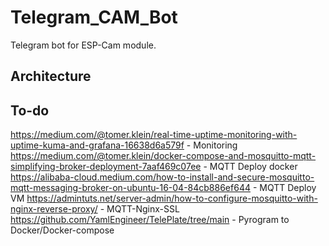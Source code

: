 # Telegram_CAM_Bot

Telegram bot for ESP-Cam module. 

## Architecture

## To-do
https://medium.com/@tomer.klein/real-time-uptime-monitoring-with-uptime-kuma-and-grafana-16638d6a579f - Monitoring
https://medium.com/@tomer.klein/docker-compose-and-mosquitto-mqtt-simplifying-broker-deployment-7aaf469c07ee - MQTT Deploy docker
https://alibaba-cloud.medium.com/how-to-install-and-secure-mosquitto-mqtt-messaging-broker-on-ubuntu-16-04-84cb886ef644 - MQTT Deploy VM 
https://admintuts.net/server-admin/how-to-configure-mosquitto-with-nginx-reverse-proxy/ - MQTT-Nginx-SSL
https://github.com/YamlEngineer/TelePlate/tree/main - Pyrogram to Docker/Docker-compose
